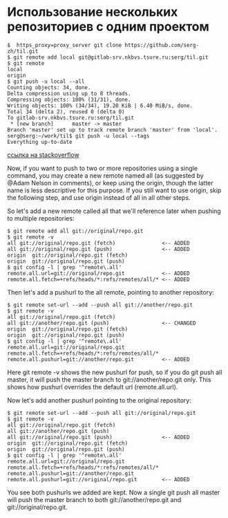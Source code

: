 # Использование нескольких репозиториев с одним проектом

```shell
$  https_proxy=proxy_server git clone https://github.com/serg-zh/til.git
$ git remote add local git@gitlab-srv.nkbvs.tsure.ru:serg/til.git
$ git remote
local
origin
$ git push -u local --all
Counting objects: 34, done.
Delta compression using up to 8 threads.
Compressing objects: 100% (31/31), done.
Writing objects: 100% (34/34), 19.20 KiB | 6.40 MiB/s, done.
Total 34 (delta 2), reused 0 (delta 0)
To gitlab-srv.nkbvs.tsure.ru:serg/til.git
 * [new branch]      master -> master
Branch 'master' set up to track remote branch 'master' from 'local'.
serg@serg:~/work/til$ git push -u local --tags
Everything up-to-date
```

[ссылка на stackoverflow](https://stackoverflow.com/questions/14290113/git-pushing-code-to-two-remotes)

Now, if you want to push to two or more repositories using a single command, you may create a new remote named all (as suggested by @Adam Nelson in comments), or keep using the origin, though the latter name is less descriptive for this purpose. If you still want to use origin, skip the following step, and use origin instead of all in all other steps.

So let's add a new remote called all that we'll reference later when pushing to multiple repositories:

```shell
$ git remote add all git://original/repo.git
$ git remote -v
all git://original/repo.git (fetch)               <-- ADDED
all git://original/repo.git (push)                <-- ADDED
origin  git://original/repo.git (fetch)
origin  git://original/repo.git (push)
$ git config -l | grep '^remote\.all'
remote.all.url=git://original/repo.git            <-- ADDED
remote.all.fetch=+refs/heads/*:refs/remotes/all/* <-- ADDED
```

Then let's add a pushurl to the all remote, pointing to another repository:

```shell
$ git remote set-url --add --push all git://another/repo.git
$ git remote -v
all git://original/repo.git (fetch)
all git://another/repo.git (push)                 <-- CHANGED
origin  git://original/repo.git (fetch)
origin  git://original/repo.git (push)
$ git config -l | grep '^remote\.all'
remote.all.url=git://original/repo.git
remote.all.fetch=+refs/heads/*:refs/remotes/all/*
remote.all.pushurl=git://another/repo.git         <-- ADDED
```

Here git remote -v shows the new pushurl for push, so if you do git push all master, it will push the master branch to git://another/repo.git only. This shows how pushurl overrides the default url (remote.all.url).

Now let's add another pushurl pointing to the original repository:

```shell
$ git remote set-url --add --push all git://original/repo.git
$ git remote -v
all git://original/repo.git (fetch)
all git://another/repo.git (push)
all git://original/repo.git (push)                <-- ADDED
origin  git://original/repo.git (fetch)
origin  git://original/repo.git (push)
$ git config -l | grep '^remote\.all'
remote.all.url=git://original/repo.git
remote.all.fetch=+refs/heads/*:refs/remotes/all/*
remote.all.pushurl=git://another/repo.git
remote.all.pushurl=git://original/repo.git        <-- ADDED
```

You see both pushurls we added are kept. Now a single git push all master will push the master branch to both git://another/repo.git and git://original/repo.git.